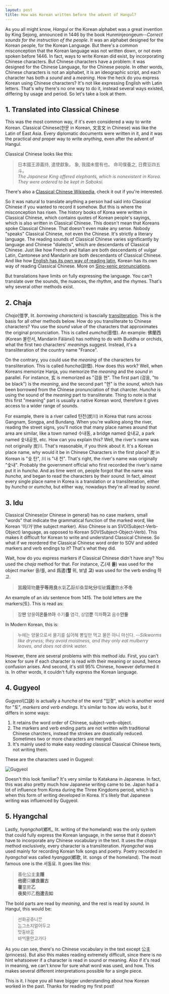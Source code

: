 ```yaml
---
layout: post
title: How was Korean written before the advent of Hangul?
---
```


As you all might know, *Hangul* or the Korean alphabet was a great invention by King Sejong, announced in 1446 by the book Hunminjeongeum--*Correct sounds for the instruction of the people*. It was an alphabet designed for the Korean people, for the Korean Language. But there's a common misconception that the Korean language was not written down, or not even spoken before 1446. In fact, ways to write Korean did exist, by incorporating Chinese characters. But Chinese characters have a problem: it was designed for the Chinese Language, for the Chinese people. In other words, Chinese characters is not an alphabet, it is an ideographic script, and each character has both a *sound* and a *meaning*. How the heck do you express Korean using Chinese characters? It's not like expressing English with Latin letters. That's why there's no one way to do it, instead several ways existed, differing by usage and period. So let's take a look at them.

## 1. Translated into Classical Chinese

This was the most common way, if it's even considered a way to write Korean. Classical Chinese(한문 in Korean, 文言文 in Chinese) was like the Latin of East Asia. Every diplomatic documents were written in it, and it was the practical *and* proper way to write *anything*, even after the advent of Hangul. 

Classical Chinese looks like this:

  > 日本國王源義持, 遣使獻象。 象, 我國未嘗有也。 命司僕養之, 日費豆四五斗。<br>
  > *The Japanese King offered elephants, which is nonexistent in Korea. They were ordered to be kept in Saboksi.*

There's also a [Classical Chinese Wikipedia](https://zh-classical.wikipedia.org), check it out if you're interested.

 So it was natural to translate anything a person had said into Classical Chinese if you wanted to record it somehow. But this is where the misconception has risen. The history books of Korea were written in Classical Chinese, which contains quotes of Korean people's sayings, which is also written in Classical Chinese. This doesn't mean that Koreans spoke Classical Chinese. That doesn't even make any sense. Nobody "speaks" Classical Chinese, not even the Chinese. It's strictly a literary language. The reading sounds of Classical Chinese varies significantly by language and Chinese "dialects", which are descendants of Classical Chinese. Just like how French and Italian are both descendants of vulgar Latin, Cantonese and Mandarin are both descendants of Classical Chinese. And like how [English has its own way of reading latin](https://en.wikipedia.org/wiki/Traditional_English_pronunciation_of_Latin), Korean has its own way of reading Classical Chinese. More on [Sino-xenic pronunciations](https://en.wikipedia.org/wiki/Sino-Xenic_pronunciations).

But translations have limits on fully expressing the language. You can't translate over the sounds, the nuances, the rhythm, and the rhymes. That's why several other methods exist.

## 2. Chaja

*Chaja*(借字, lit. *borrowing characters*) is bascially [transliteration](https://en.wikipedia.org/wiki/Transliteration). This is the basis for all other methods below. How do you transliterate to Chinese characters? You use the *sound* value of the characters that approximates the original pronunciation. This is called *eumcha*(音借). An example: 佛蘭西(Korean 불란서, Mandarin Fǎlánxī) has nothing to do with Buddha or orchids, what the first two characters' *meaning*s suggest. Instead, it's a transliteration of the country name "France". 

On the contrary, you could use the *meaning* of the characters for transliteration. This is called *huncha*(訓借). How does this work? Well, when Koreans memorize Hanja, you memorize the *meaning* and the *sound* in parallel. For instance, 玄 is memorized as "검을 현". The first part (검을, "to be black") is the *meaning*, and the second part "현" is the *sound*, which has been borrowed from the Chinese pronunciation of that charcter. *Huncha* is using the sound of the *meaning* part to transliterate. Thing to note is that this first "meaning" part is usually a native Korean word, therefore it gives access to a wider range of sounds.

For example, there is a river called 탄천(炭川) in Korea that runs across Gangnam, Songpa, and Bundang. When you're walking along the river, reading the street signs, you'll notice that many place names around that area are similar, like a town named 수내동, a bridge named 숯내교, a park named 숯내공원, etc. How can you explain this? Well, the river's name was not originally 炭川. That's reasonable, if you think about it. It's a Korean place name, why would it be in Chinese Characters in the first place? 炭 in Korean is "숯 탄", 川 is "내 천". That's right, the river's name was originally "숯내". Probably the government official who first recorded the river's name put it in *huncha*. And as time went on, people forgot that the name was *huncha*, and began to read the characters by their *sound*. In fact, almost every single place name in Korea is a translation or a transliteration, either by *huncha* or *eumcha*, but either way, nowadays they're all read by *sound*.

## 3. Idu

Classical Chinese(or Chinese in general) has no case markers, small "words" that indicate the grammatical function of the marked word, like Korean '이/가'(the subject marker). Also Chinese is an SVO(Subject-Verb-Object) language, as opposed to Korean SOV(Subject-Object-Verb). This makes it difficult for Korean to write and understand Classical Chinese. So what if we reordered the Classical Chinese word order to SOV and added markers and verb endings to it? That's what they did.

Wait, how do you express markers if Classical Chinese didn't have any? You used the *chaja* method for that. For instance, 乙(새 **을**) was used for the object marker 을/를, and 爲遣(**할** 위, 보낼 **고**) was used for the verb ending 하고. 

  >  蠶**段**陽物**是乎等用良**水氣**乙**厭却桑葉**叱分**喫破**爲遣**飲水**不冬**

An example of an *idu* sentence from 1415. The bold letters are the markers(토). This is read as:

  >  잠**딴** 양물**이온들쓰아** 수기**를** 염각, 상엽**뿐** 끽파**하고** 음수**안들**

In Modern Korean, this is:

  >  누에는 양물으로서 물기를 싫어해 뽕잎만 먹고 물은 아니 마신다. --*Silkworms like dryness; they avoid moistness, and they only eat mulberry leaves, and does not drink water.*

However, there are several problems with this method *idu*. First, you can't know for sure if each character is read with their meaning or sound, hence confusion arises. And second, it's still 95% Chinese, however deformed it is. In other words, it couldn't fully express the Korean language.

## 4. Gugyeol

*Gugyeol*(口訣) is actually a *huncha* of the word "입겿", which is another word for "토", *markers and verb endings*. It's similar to how *idu* works, but it differs in some ways:

1. It retains the word order of Chinese, subject-verb-object.
2. The markers and verb ending parts are not written with traditional Chinese charcters, instead the strokes are drastically reduced. Sometimes two or more characters are merged.
3. It's mainly used to make easy *reading* classical Classical Chinese texts, not writing them.

These are the characters used in Gugyeol:

![Gugyeol](https://upload.wikimedia.org/wikipedia/commons/2/2f/%E5%8F%A3%E8%A8%A3.gif)

Doesn't this look familiar? It's very similar to Katakana in Japanese. In fact, this was also pretty much how Japanese writing came to be. Japan had a lot of influence from Korea during the Three Kingdoms period, which is when this form of writing developed in Korea. It's likely that Japanese writing was influenced by Gugyeol.

## 5. Hyangchal

Lastly, *hyangchal*(鄕札, lit. writing of the homeland) was the only system that could fully express the Korean language, in the sense that it doesn't have to incorporate any Chinese vocabulary in the text. It uses the *chaja* method exclusively, every character is a transliteration. *Hyangchal* was used mainly for recording Korean folk songs and poetry. Poetry recorded in *hyangchal* was called *hyangga*(鄕歌, lit. songs of the homeland). The most famous one is the 서동요. It goes like this:

> 善化公主**主隱**<br>
> **他密**只**嫁良置古**<br>
> **薯**童房**乙**<br>
> **夜矣**夘乙**抱遣去如**

The bold parts are read by *meaning*, and the rest is read by *sound*. In Hangul, this would be:

> 선화공쥬니ᄆᆞᆫ <br>
> ᄂᆞᆷ그ᅀᅳ지얼어두고 <br>
> 맛둥바ᄋᆞᆯ <br>
> 바ᄆᆡ몰안고가다

As you can see, there's no Chinese vocabulary in the text except 公主(princess). But also this makes reading extremely difficult, since there is no hint whatsoever if a character is read in sound or meaning. Also if it's read in meaning, we can't know for sure what word was used, and how. This makes several different interpretations possible for a single piece.

This is it. I hope you all have bigger understanding about how Korean worked in the past. Thanks for reading my first post!
